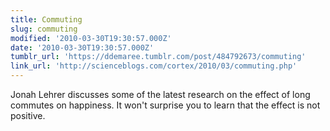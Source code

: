 ```yaml
---
title: Commuting
slug: commuting
modified: '2010-03-30T19:30:57.000Z'
date: '2010-03-30T19:30:57.000Z'
tumblr_url: 'https://ddemaree.tumblr.com/post/484792673/commuting'
link_url: 'http://scienceblogs.com/cortex/2010/03/commuting.php'
---
```

Jonah Lehrer discusses some of the latest research on the effect of long commutes on happiness. It won't surprise you to learn that the effect is not positive.
